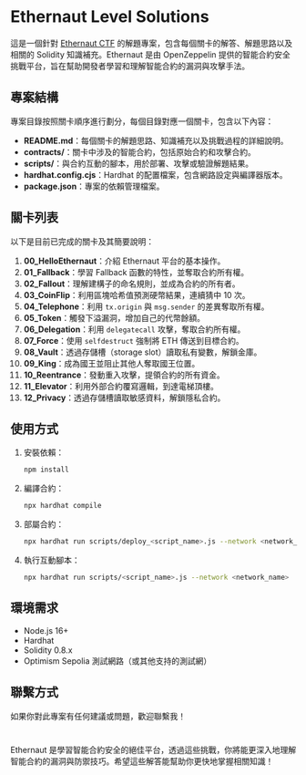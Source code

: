 # Ethernaut Level Solutions

這是一個針對 [Ethernaut CTF](https://ethernaut.openzeppelin.com/) 的解題專案，包含每個關卡的解答、解題思路以及相關的 Solidity 知識補充。Ethernaut 是由 OpenZeppelin 提供的智能合約安全挑戰平台，旨在幫助開發者學習和理解智能合約的漏洞與攻擊手法。

## 專案結構

專案目錄按照關卡順序進行劃分，每個目錄對應一個關卡，包含以下內容：

- **README.md**：每個關卡的解題思路、知識補充以及挑戰過程的詳細說明。
- **contracts/**：關卡中涉及的智能合約，包括原始合約和攻擊合約。
- **scripts/**：與合約互動的腳本，用於部署、攻擊或驗證解題結果。
- **hardhat.config.cjs**：Hardhat 的配置檔案，包含網路設定與編譯器版本。
- **package.json**：專案的依賴管理檔案。

## 關卡列表

以下是目前已完成的關卡及其簡要說明：

1. **00_HelloEthernaut**：介紹 Ethernaut 平台的基本操作。
2. **01_Fallback**：學習 Fallback 函數的特性，並奪取合約所有權。
3. **02_Fallout**：理解建構子的命名規則，並成為合約的所有者。
4. **03_CoinFlip**：利用區塊哈希值預測硬幣結果，連續猜中 10 次。
5. **04_Telephone**：利用 `tx.origin` 與 `msg.sender` 的差異奪取所有權。
6. **05_Token**：觸發下溢漏洞，增加自己的代幣餘額。
7. **06_Delegation**：利用 `delegatecall` 攻擊，奪取合約所有權。
8. **07_Force**：使用 `selfdestruct` 強制將 ETH 傳送到目標合約。
9. **08_Vault**：透過存儲槽（storage slot）讀取私有變數，解鎖金庫。
10. **09_King**：成為國王並阻止其他人奪取國王位置。
11. **10_Reentrance**：發動重入攻擊，提領合約的所有資金。
12. **11_Elevator**：利用外部合約覆寫邏輯，到達電梯頂樓。
13. **12_Privacy**：透過存儲槽讀取敏感資料，解鎖隱私合約。

## 使用方式

1. 安裝依賴：
    ```bash
    npm install
    ```

2. 編譯合約：
    ```bash
    npx hardhat compile
    ```

3. 部屬合約：
    ```bash
    npx hardhat run scripts/deploy_<script_name>.js --network <network_name>
    ```

4. 執行互動腳本：
    ```bash
    npx hardhat run scripts/<script_name>.js --network <network_name>
    ```

## 環境需求

- Node.js 16+
- Hardhat
- Solidity 0.8.x
- Optimism Sepolia 測試網路（或其他支持的測試網）

## 聯繫方式

如果你對此專案有任何建議或問題，歡迎聯繫我！

#

Ethernaut 是學習智能合約安全的絕佳平台，透過這些挑戰，你將能更深入地理解智能合約的漏洞與防禦技巧。希望這些解答能幫助你更快地掌握相關知識！